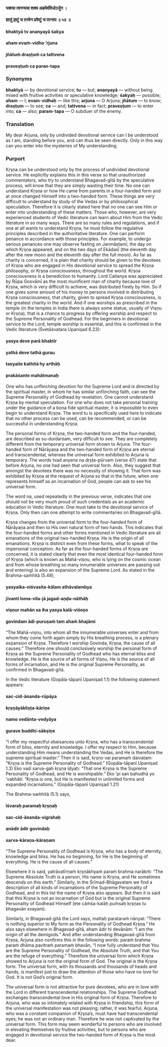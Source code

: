 #### भक्त्या त्वनन्यया शक्य अहमेवंविधोऽर्जुन ।
#### ज्ञातुं द्रष्टुं च तत्त्वेन प्रवेष्टुं च परन्तप ॥ ५४ ॥

#### bhaktyā tv ananyayā śakya
#### aham evaṁ-vidho ’rjuna
#### jñātuṁ draṣṭuṁ ca tattvena
#### praveṣṭuṁ ca paran-tapa

### Synonyms

**bhaktyā** — by devotional service; **tu** — but; **ananyayā** — without being mixed with fruitive activities or speculative knowledge; **śakyaḥ** — possible; **aham** — I; **evam**-**vidhaḥ** — like this; **arjuna** — O Arjuna; **jñātum** — to know; **draṣṭum** — to see; **ca** — and; **tattvena** — in fact; **praveṣṭum** — to enter into; **ca** — also; **param**-**tapa** — O subduer of the enemy.

### Translation

My dear Arjuna, only by undivided devotional service can I be understood as I am, standing before you, and can thus be seen directly. Only in this way can you enter into the mysteries of My understanding.

### Purport

Kṛṣṇa can be understood only by the process of undivided devotional service. He explicitly explains this in this verse so that unauthorized commentators, who try to understand Bhagavad-gītā by the speculative process, will know that they are simply wasting their time. No one can understand Kṛṣṇa or how He came from parents in a four-handed form and at once changed Himself into a two-handed form. These things are very difficult to understand by study of the Vedas or by philosophical speculation. Therefore it is clearly stated here that no one can see Him or enter into understanding of these matters. Those who, however, are very experienced students of Vedic literature can learn about Him from the Vedic literature in so many ways. There are so many rules and regulations, and if one at all wants to understand Kṛṣṇa, he must follow the regulative principles described in the authoritative literature. One can perform penance in accordance with those principles. For example, to undergo serious penances one may observe fasting on Janmāṣṭamī, the day on which Kṛṣṇa appeared, and on the two days of Ekādaśī (the eleventh day after the new moon and the eleventh day after the full moon). As far as charity is concerned, it is plain that charity should be given to the devotees of Kṛṣṇa who are engaged in His devotional service to spread the Kṛṣṇa philosophy, or Kṛṣṇa consciousness, throughout the world. Kṛṣṇa consciousness is a benediction to humanity. Lord Caitanya was appreciated by Rūpa Gosvāmī as the most munificent man of charity because love of Kṛṣṇa, which is very difficult to achieve, was distributed freely by Him. So if one gives some amount of his money to persons involved in distributing Kṛṣṇa consciousness, that charity, given to spread Kṛṣṇa consciousness, is the greatest charity in the world. And if one worships as prescribed in the temple (in the temples in India there is always some statue, usually of Viṣṇu or Kṛṣṇa), that is a chance to progress by offering worship and respect to the Supreme Personality of Godhead. For the beginners in devotional service to the Lord, temple worship is essential, and this is confirmed in the Vedic literature (Śvetāśvatara Upaniṣad 6.23):

#### yasya deve parā bhaktir
#### yathā deve tathā gurau
#### tasyaite kathitā hy arthāḥ
#### prakāśante mahātmanaḥ

One who has unflinching devotion for the Supreme Lord and is directed by the spiritual master, in whom he has similar unflinching faith, can see the Supreme Personality of Godhead by revelation. One cannot understand Kṛṣṇa by mental speculation. For one who does not take personal training under the guidance of a bona fide spiritual master, it is impossible to even begin to understand Kṛṣṇa. The word tu is specifically used here to indicate that no other process can be used, can be recommended, or can be successful in understanding Kṛṣṇa.

The personal forms of Kṛṣṇa, the two-handed form and the four-handed, are described as su-durdarśam, very difficult to see. They are completely different from the temporary universal form shown to Arjuna. The four-handed form of Nārāyaṇa and the two-handed form of Kṛṣṇa are eternal and transcendental, whereas the universal form exhibited to Arjuna is temporary. The words tvad anyena na dṛṣṭa-pūrvam (verse 47) state that before Arjuna, no one had seen that universal form. Also, they suggest that amongst the devotees there was no necessity of showing it. That form was exhibited by Kṛṣṇa at the request of Arjuna so that in the future, when one represents himself as an incarnation of God, people can ask to see his universal form.

The word na, used repeatedly in the previous verse, indicates that one should not be very much proud of such credentials as an academic education in Vedic literature. One must take to the devotional service of Kṛṣṇa. Only then can one attempt to write commentaries on Bhagavad-gītā.

Kṛṣṇa changes from the universal form to the four-handed form of Nārāyaṇa and then to His own natural form of two hands. This indicates that the four-handed forms and other forms mentioned in Vedic literature are all emanations of the original two-handed Kṛṣṇa. He is the origin of all emanations. Kṛṣṇa is distinct even from these forms, what to speak of the impersonal conception. As far as the four-handed forms of Kṛṣṇa are concerned, it is stated clearly that even the most identical four-handed form of Kṛṣṇa (which is known as Mahā-viṣṇu, who is lying on the cosmic ocean and from whose breathing so many innumerable universes are passing out and entering) is also an expansion of the Supreme Lord. As stated in the Brahma-saṁhitā (5.48),

#### yasyaika-niśvasita-kālam athāvalambya
#### jīvanti loma-vila-jā jagad-aṇḍa-nāthāḥ
#### viṣṇur mahān sa iha yasya kalā-viśeṣo
#### govindam ādi-puruṣaṁ tam ahaṁ bhajāmi

“The Mahā-viṣṇu, into whom all the innumerable universes enter and from whom they come forth again simply by His breathing process, is a plenary expansion of Kṛṣṇa. Therefore I worship Govinda, Kṛṣṇa, the cause of all causes.” Therefore one should conclusively worship the personal form of Kṛṣṇa as the Supreme Personality of Godhead who has eternal bliss and knowledge. He is the source of all forms of Viṣṇu, He is the source of all forms of incarnation, and He is the original Supreme Personality, as confirmed in Bhagavad-gītā.

In the Vedic literature (Gopāla-tāpanī Upaniṣad 1.1) the following statement appears:

#### sac-cid-ānanda-rūpāya
#### kṛṣṇāyākliṣṭa-kāriṇe
#### namo vedānta-vedyāya
#### gurave buddhi-sākṣiṇe

“I offer my respectful obeisances unto Kṛṣṇa, who has a transcendental form of bliss, eternity and knowledge. I offer my respect to Him, because understanding Him means understanding the Vedas, and He is therefore the supreme spiritual master.” Then it is said, kṛṣṇo vai paramaṁ daivatam: “Kṛṣṇa is the Supreme Personality of Godhead.” (Gopāla-tāpanī Upaniṣad 1.3) Eko vaśī sarva-gaḥ kṛṣṇa īḍyaḥ: “That one Kṛṣṇa is the Supreme Personality of Godhead, and He is worshipable.” Eko ’pi san bahudhā yo ’vabhāti: “Kṛṣṇa is one, but He is manifested in unlimited forms and expanded incarnations.” (Gopāla-tāpanī Upaniṣad 1.21)

The Brahma-saṁhitā (5.1) says,

#### īśvaraḥ paramaḥ kṛṣṇaḥ
#### sac-cid-ānanda-vigrahaḥ
#### anādir ādir govindaḥ
#### sarva-kāraṇa-kāraṇam

“The Supreme Personality of Godhead is Kṛṣṇa, who has a body of eternity, knowledge and bliss. He has no beginning, for He is the beginning of everything. He is the cause of all causes.”

Elsewhere it is said, yatrāvatīrṇaṁ kṛṣṇākhyaṁ paraṁ brahma narākṛti: “The Supreme Absolute Truth is a person, His name is Kṛṣṇa, and He sometimes descends on this earth.” Similarly, in the Śrīmad-Bhāgavatam we find a description of all kinds of incarnations of the Supreme Personality of Godhead, and in this list the name of Kṛṣṇa also appears. But then it is said that this Kṛṣṇa is not an incarnation of God but is the original Supreme Personality of Godhead Himself (ete cāṁśa-kalāḥ puṁsaḥ kṛṣṇas tu bhagavān svayam).

Similarly, in Bhagavad-gītā the Lord says, mattaḥ parataraṁ nānyat: “There is nothing superior to My form as the Personality of Godhead Kṛṣṇa.” He also says elsewhere in Bhagavad-gītā, aham ādir hi devānām: “I am the origin of all the demigods.” And after understanding Bhagavad-gītā from Kṛṣṇa, Arjuna also confirms this in the following words: paraṁ brahma paraṁ dhāma pavitraṁ paramaṁ bhavān, “I now fully understand that You are the Supreme Personality of Godhead, the Absolute Truth, and that You are the refuge of everything.” Therefore the universal form which Kṛṣṇa showed to Arjuna is not the original form of God. The original is the Kṛṣṇa form. The universal form, with its thousands and thousands of heads and hands, is manifest just to draw the attention of those who have no love for God. It is not God’s original form.

The universal form is not attractive for pure devotees, who are in love with the Lord in different transcendental relationships. The Supreme Godhead exchanges transcendental love in His original form of Kṛṣṇa. Therefore to Arjuna, who was so intimately related with Kṛṣṇa in friendship, this form of the universal manifestation was not pleasing; rather, it was fearful. Arjuna, who was a constant companion of Kṛṣṇa’s, must have had transcendental eyes; he was not an ordinary man. Therefore he was not captivated by the universal form. This form may seem wonderful to persons who are involved in elevating themselves by fruitive activities, but to persons who are engaged in devotional service the two-handed form of Kṛṣṇa is the most dear.
